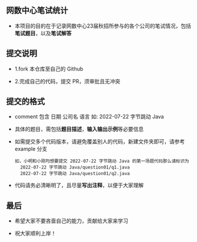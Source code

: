 ## 网数中心笔试统计

* 本项目的目的在于记录网数中心23届秋招所参与的各个公司的笔试情况，包括**笔试题目**，以及**笔试解答**

## 提交说明

* 1.fork 本仓库至自己的 Github

* 2.完成自己的代码，提交 PR，须审批且无冲突

## 提交的格式

* comment 包含 日期 公司名 语言 如: 2022-07-22 字节跳动 Java

* 具体的题目，需包括**题目描述**，**输入输出示例**等必要信息

* 如需提交多个代码版本，请避免覆盖别人的代码，新建文件夹即可，请参考 example 分支
  ```
  如，小明和小刚均想要提交 2022-07-22 字节跳动 Java 的第一场题代码那么请标识为
    2022-07-22 字节跳动 Java/question01/q1.java
    2022-07-22 字节跳动 Java/question01/q2.java
  ``` 
* 代码请务必清晰明了，且尽量**写出注释**，以便于大家理解

## 最后

* 希望大家不要吝啬自己的能力，贡献给大家来学习

* 祝大家顺利上岸！
